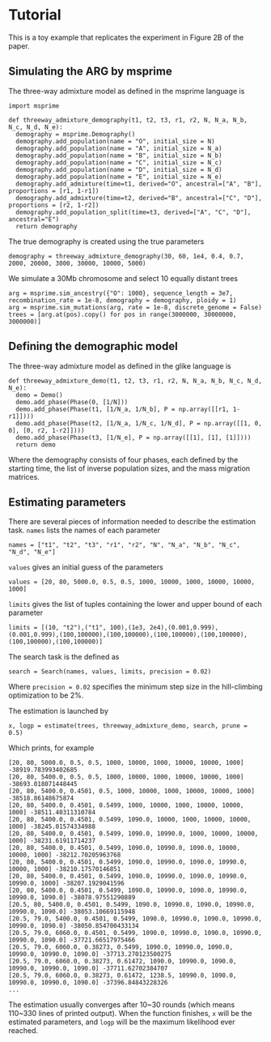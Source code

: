 Tutorial
========

This is a toy example that replicates the experiment in Figure 2B of the paper.


Simulating the ARG by msprime
------------

The three-way admixture model as defined in the msprime language is

    import msprime
    
    def threeway_admixture_demography(t1, t2, t3, r1, r2, N, N_a, N_b, N_c, N_d, N_e):
      demography = msprime.Demography()
      demography.add_population(name = "O", initial_size = N)
      demography.add_population(name = "A", initial_size = N_a)
      demography.add_population(name = "B", initial_size = N_b)
      demography.add_population(name = "C", initial_size = N_c)
      demography.add_population(name = "D", initial_size = N_d)
      demography.add_population(name = "E", initial_size = N_e)
      demography.add_admixture(time=t1, derived="O", ancestral=["A", "B"], proportions = [r1, 1-r1])
      demography.add_admixture(time=t2, derived="B", ancestral=["C", "D"], proportions = [r2, 1-r2])
      demography.add_population_split(time=t3, derived=["A", "C", "D"], ancestral="E")
      return demography

The true demography is created using the true parameters

    demography = threeway_admixture_demography(30, 60, 1e4, 0.4, 0.7, 2000, 20000, 3000, 30000, 10000, 5000)

We simulate a 30Mb chromosome and select 10 equally distant trees

    arg = msprime.sim_ancestry({"O": 1000}, sequence_length = 3e7, recombination_rate = 1e-8, demography = demography, ploidy = 1)
    arg = msprime.sim_mutations(arg, rate = 1e-8, discrete_genome = False)
    trees = [arg.at(pos).copy() for pos in range(3000000, 30000000, 3000000)]


Defining the demographic model
------------

The three-way admixture model as defined in the glike language is

    def threeway_admixture_demo(t1, t2, t3, r1, r2, N, N_a, N_b, N_c, N_d, N_e):
      demo = Demo()
      demo.add_phase(Phase(0, [1/N]))
      demo.add_phase(Phase(t1, [1/N_a, 1/N_b], P = np.array([[r1, 1-r1]])))
      demo.add_phase(Phase(t2, [1/N_a, 1/N_c, 1/N_d], P = np.array([[1, 0, 0], [0, r2, 1-r2]])))
      demo.add_phase(Phase(t3, [1/N_e], P = np.array([[1], [1], [1]])))
      return demo

Where the demography consists of four phases, each defined by the starting time, the list of inverse population sizes, and the mass migration matrices.


Estimating parameters
------------

There are several pieces of information needed to describe the estimation task.
`names` lists the names of each parameter

    names = ["t1", "t2", "t3", "r1", "r2", "N", "N_a", "N_b", "N_c", "N_d", "N_e"]

`values` gives an initial guess of the parameters

    values = [20, 80, 5000.0, 0.5, 0.5, 1000, 10000, 1000, 10000, 10000, 1000]

`limits` gives the list of tuples containing the lower and upper bound of each parameter

    limits = [(10, "t2"),("t1", 100),(1e3, 2e4),(0.001,0.999),(0.001,0.999),(100,100000),(100,100000),(100,100000),(100,100000),(100,100000),(100,100000)]

The search task is the defined as

    search = Search(names, values, limits, precision = 0.02)

Where `precision = 0.02` specifies the minimum step size in the hill-climbing optimization to be 2%.

The estimation is launched by

    x, logp = estimate(trees, threeway_admixture_demo, search, prune = 0.5)

Which prints, for example
    
    [20, 80, 5000.0, 0.5, 0.5, 1000, 10000, 1000, 10000, 10000, 1000] -38919.783993402685
    [20, 80, 5400.0, 0.5, 0.5, 1000, 10000, 1000, 10000, 10000, 1000] -38693.018071448445
    [20, 80, 5400.0, 0.4501, 0.5, 1000, 10000, 1000, 10000, 10000, 1000] -38518.86148675874
    [20, 80, 5400.0, 0.4501, 0.5499, 1000, 10000, 1000, 10000, 10000, 1000] -38511.40311310784
    [20, 80, 5400.0, 0.4501, 0.5499, 1090.0, 10000, 1000, 10000, 10000, 1000] -38245.01574334988
    [20, 80, 5400.0, 0.4501, 0.5499, 1090.0, 10990.0, 1000, 10000, 10000, 1000] -38231.61911714237
    [20, 80, 5400.0, 0.4501, 0.5499, 1090.0, 10990.0, 1090.0, 10000, 10000, 1000] -38212.70205963768
    [20, 80, 5400.0, 0.4501, 0.5499, 1090.0, 10990.0, 1090.0, 10990.0, 10000, 1000] -38210.17570146851
    [20, 80, 5400.0, 0.4501, 0.5499, 1090.0, 10990.0, 1090.0, 10990.0, 10990.0, 1000] -38207.1929041596
    [20, 80, 5400.0, 0.4501, 0.5499, 1090.0, 10990.0, 1090.0, 10990.0, 10990.0, 1090.0] -38078.97551290889
    [20.5, 80, 5400.0, 0.4501, 0.5499, 1090.0, 10990.0, 1090.0, 10990.0, 10990.0, 1090.0] -38053.10669115948
    [20.5, 79.0, 5400.0, 0.4501, 0.5499, 1090.0, 10990.0, 1090.0, 10990.0, 10990.0, 1090.0] -38050.854700433134
    [20.5, 79.0, 6060.0, 0.4501, 0.5499, 1090.0, 10990.0, 1090.0, 10990.0, 10990.0, 1090.0] -37721.66517975466
    [20.5, 79.0, 6060.0, 0.38273, 0.5499, 1090.0, 10990.0, 1090.0, 10990.0, 10990.0, 1090.0] -37713.270123500275
    [20.5, 79.0, 6060.0, 0.38273, 0.61472, 1090.0, 10990.0, 1090.0, 10990.0, 10990.0, 1090.0] -37711.62702384707
    [20.5, 79.0, 6060.0, 0.38273, 0.61472, 1238.5, 10990.0, 1090.0, 10990.0, 10990.0, 1090.0] -37396.84843228326
    ...

The estimation usually converges after 10~30 rounds (which means 110~330 lines of printed output).
When the function finishes, `x` will be the estimated parameters, and `logp` will be the maximum likelihood ever reached.
